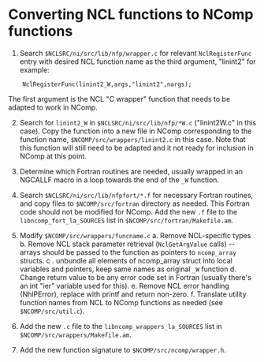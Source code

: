 Converting NCL functions to NComp functions
===========================================
1. Search `$NCLSRC/ni/src/lib/nfp/wrapper.c` for relevant `NclRegisterFunc` entry with desired NCL function name as the third argument, "linint2" for example:
```
    NclRegisterFunc(linint2_W,args,"linint2",nargs);
```

The first argument is the NCL "C wrapper" function that needs to be adapted to work in NComp.

2. Search for `linint2_W` in `$NCLSRC/ni/src/lib/nfp/*W.c` ("linint2W.c" in this case). Copy the function into a new file in NComp corresponding to the function name, `$NCOMP/src/wrappers/linint2.c` in this case. Note that this function will still need to be adapted and it not ready for inclusion in NComp at this point.

3. Determine which Fortran routines are needed, usually wrapped in an NGCALLF macro in a loop towards the end of the `_W` function.

4. Search `$NCLSRC/ni/src/lib/nfpfort/*.f` for necessary Fortran routines, and copy files to `$NCOMP/src/fortran` directory as needed. This Fortran code should not be modified for NComp. Add the new `.f` file to the `libncomp_fort_la_SOURCES` list in `$NCOMP/src/fortran/Makefile.am`.

5. Modify `$NCOMP/src/wrappers/funcname.c`
	a. Remove NCL-specific types
	b. Remove NCL stack parameter retrieval (`NclGetArgValue` calls) -- arrays should be passed to the function as pointers to `ncomp_array` structs.
    c . unbundle all elements of ncomp_array struct into local variables and pointers, keep same names as original `_W` function
	d. Change return value to be any error code set in Fortran (usually there's an int "ier" variable used for this).
	e. Remove NCL error handling (NhlPError), replace with printf and return non-zero.
    f. Translate utility function names from NCL to NComp functions as needed (see `$NCOMP/src/util.c`).

6. Add the new `.c` file to the `libncomp_wrappers_la_SOURCES` list in `$NCOMP/src/wrappers/Makefile.am`.

7. Add the new function signature to `$NCOMP/src/ncomp/wrapper.h`.

